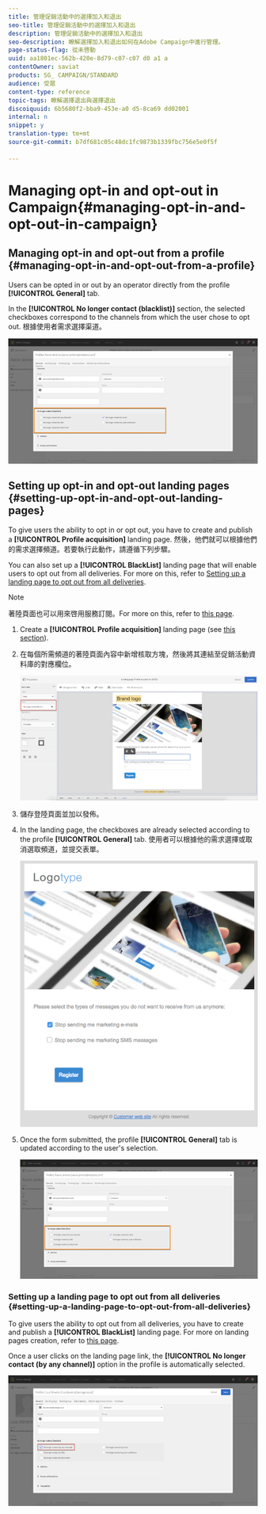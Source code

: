 ```yaml
---
title: 管理促銷活動中的選擇加入和退出
seo-title: 管理促銷活動中的選擇加入和退出
description: 管理促銷活動中的選擇加入和退出
seo-description: 瞭解選擇加入和退出如何在Adobe Campaign中進行管理。
page-status-flag: 從未啓動
uuid: aa1801ec-562b-420e-8d79-c07-c07 d0 a1 a
contentOwner: saviat
products: SG_ CAMPAIGN/STANDARD
audience: 受眾
content-type: reference
topic-tags: 瞭解選擇退出與選擇退出
discoiquuid: 6b5680f2-bba9-453e-a0 d5-8ca69 dd02001
internal: n
snippet: y
translation-type: tm+mt
source-git-commit: b7df681c05c48dc1fc9873b1339fbc756e5e0f5f

---
```



# Managing opt-in and opt-out in Campaign{#managing-opt-in-and-opt-out-in-campaign}

## Managing opt-in and opt-out from a profile {#managing-opt-in-and-opt-out-from-a-profile}

Users can be opted in or out by an operator directly from the profile **[!UICONTROL General]** tab.

In the **[!UICONTROL No longer contact (blacklist)]** section, the selected checkboxes correspond to the channels from which the user chose to opt out. 根據使用者需求選擇渠道。

![](assets/optin_landingpage_3.png)

## Setting up opt-in and opt-out landing pages {#setting-up-opt-in-and-opt-out-landing-pages}

To give users the ability to opt in or opt out, you have to create and publish a **[!UICONTROL Profile acquisition]** landing page. 然後，他們就可以根據他們的需求選擇頻道。若要執行此動作，請遵循下列步驟。

You can also set up a **[!UICONTROL BlackList]** landing page that will enable users to opt out from all deliveries. For more on this, refer to [Setting up a landing page to opt out from all deliveries](../../audiences/using/managing-opt-in-and-opt-out-in-campaign.md#setting-up-a-landing-page-to-opt-out-from-all-deliveries).

>[!NOTE]
>
>著陸頁面也可以用來啓用服務訂閱。For more on this, refer to [this page](../../channels/using/designing-a-landing-page.md#linking-a-form-to-a-service).

1. Create a **[!UICONTROL Profile acquisition]** landing page (see [this section](../../channels/using/about-landing-pages.md)).
1. 在每個所需頻道的著陸頁面內容中新增核取方塊，然後將其連結至促銷活動資料庫的對應欄位。

   ![](assets/optin_landingpage_1.png)

1. 儲存登陸頁面並加以發佈。
1. In the landing page, the checkboxes are already selected according to the profile **[!UICONTROL General]** tab. 使用者可以根據他的需求選擇或取消選取頻道，並提交表單。

   ![](assets/optin_landingpage_2.png)

1. Once the form submitted, the profile **[!UICONTROL General]** tab is updated according to the user's selection.

   ![](assets/optin_landingpage_3.png)

### Setting up a landing page to opt out from all deliveries {#setting-up-a-landing-page-to-opt-out-from-all-deliveries}

To give users the ability to opt out from all deliveries, you have to create and publish a **[!UICONTROL BlackList]** landing page. For more on landing pages creation, refer to [this page](../../channels/using/about-landing-pages.md).

Once a user clicks on the landing page link, the **[!UICONTROL No longer contact (by any channel)]** option in the profile is automatically selected.

![](assets/blacklisting_allchannels.png)

